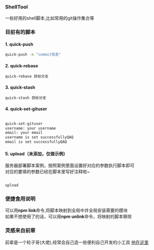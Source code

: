 ### ShellTool
一些好用的shell脚本,比如常用的git操作集合等

### 目前有的脚本

#### 1. quick-push  
``` bash  
quick-push -m "commit信息"
```

#### 2. quick-rebase  
``` bash  
quick-rebase 目标分支
```
#### 3. quick-stash  
``` bash  
quick-stash 目标分支
```
#### 4. quick-set-gituser  
``` bash  

quick-set-gituser
username: your username
email: your email
username is set successfullyQAQ
email is set successfullyQAQ

```

#### 5. upload（未添加，仅做示例）
服务器部署脚本案例，按照案例里面设置好对应的参数执行脚本即可  
对应的要填的参数已经在脚本里写好注释啦~
``` bash  

upload

```


### 便捷食用说明

可以用**npm link**命令,将脚本映射到全局中并全局安装需要的模块  
如果不想使用了的话，可以用**npm unlink**命令，将映射的脚本移除

### 灵感来自前辈

前辈是一个轮子哥(大佬),经常会自己造一些便利自己开发的小工具 [他在这里](https://github.com/bramblex)
